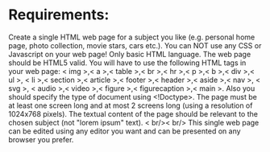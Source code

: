 # Requirements:

Create a single HTML web page for a subject you like (e.g. personal home page, photo collection, movie stars, cars etc.). You can NOT use any CSS or Javascript on your web page! Only basic HTML language. The web page should be HTML5 valid. You will have to use the following HTML tags in your web page:
< img >,< a >,< table >,< br >,< hr >,< p >,< b >,< div >,< ul >, < li >,< section >,< article >,< footer >,< header >,< aside >,< nav >, < svg >, < audio >,< video >,< figure >,< figurecaption >,< main >.
Also you should specify the type of document using <!Doctype>. The page must be at least one screen long and at most 2 screens long (using a resolution of 1024x768 pixels). The textual content of the page should be relevant to the chosen subject (not "lorem ipsum" text). < br/>< br/> This single web page can be edited using any editor you want and can be presented on any browser you prefer.
